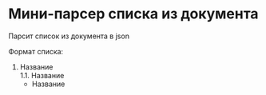 # Мини-парсер списка из документа

Парсит список из документа в json

Формат списка:

  1. Название<br>
    1.1. Название
      - Название